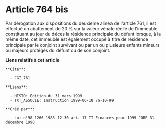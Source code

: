 # Article 764 bis

Par dérogation aux dispositions du deuxième alinéa de l'article 761, il est effectué un abattement de 20 % sur la valeur
vénale réelle de l'immeuble constituant au jour du décès la résidence principale du défunt lorsque, à la même date, cet
immeuble est également occupé à titre de résidence principale par le conjoint survivant ou par un ou plusieurs enfants
mineurs ou majeurs protégés du défunt ou de son conjoint.

**Liens relatifs à cet article**

	**Cite**:

	  - CGI 761

	**Liens**:

	  - HISTO: Edition du 31 mars 1999
	  - TXT_ASSOCIE: Instruction 1999-06-18 7G-10-99

	**Créé par**:

	  - Loi n°98-1266 1988-12-30 art. 17 II Finances pour 1999 JORF 31 décembre 1998
